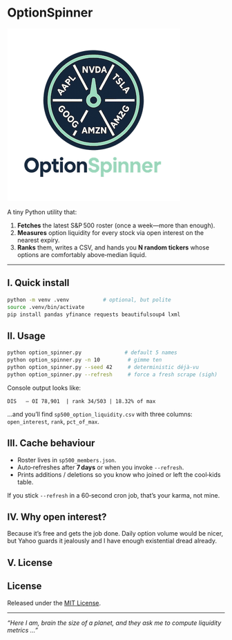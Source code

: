 # OptionSpinner

![OptionSpinner Logo](images/OptionSpinner_small.png)

A tiny Python utility that:

1. **Fetches** the latest S\&P 500 roster (once a week—more than enough).
2. **Measures** option liquidity for every stock via open interest on the nearest expiry.
3. **Ranks** them, writes a CSV, and hands you **N random tickers** whose options are comfortably above‑median liquid.

---

## I. Quick install

```bash
python -m venv .venv           # optional, but polite
source .venv/bin/activate
pip install pandas yfinance requests beautifulsoup4 lxml
```

## II. Usage

```bash
python option_spinner.py              # default 5 names
python option_spinner.py -n 10         # gimme ten
python option_spinner.py --seed 42     # deterministic déjà‑vu
python option_spinner.py --refresh     # force a fresh scrape (sigh)
```

Console output looks like:

```
DIS   – OI 78,901  | rank 34/503 | 18.32% of max
```

…and you’ll find `sp500_option_liquidity.csv` with three columns:
`open_interest`, `rank`, `pct_of_max`.

## III. Cache behaviour

* Roster lives in `sp500_members.json`.
* Auto‑refreshes after **7 days** or when you invoke `--refresh`.
* Prints additions / deletions so you know who joined or left the cool‑kids table.

If you stick `--refresh` in a 60‑second cron job, that’s your karma, not mine.

## IV. Why open interest?

Because it’s free and gets the job done. Daily option volume would be nicer, but Yahoo guards it jealously and I have enough existential dread already.

## V. License

## License
Released under the [MIT License](LICENSE).

---

*“Here I am, brain the size of a planet, and they ask me to compute liquidity metrics …”*

